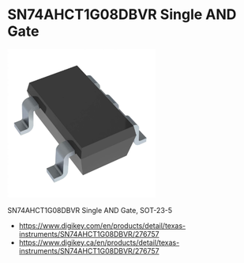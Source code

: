 # SN74AHCT1G08DBVR Single AND Gate

<img src="./SOT-23-5.jpg" width="300px" />

SN74AHCT1G08DBVR Single AND Gate, SOT-23-5

- https://www.digikey.com/en/products/detail/texas-instruments/SN74AHCT1G08DBVR/276757
- https://www.digikey.ca/en/products/detail/texas-instruments/SN74AHCT1G08DBVR/276757

